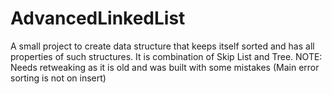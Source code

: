 # AdvancedLinkedList
A small project to create data structure that keeps itself sorted and has all properties of such structures. It is combination of Skip List and Tree.
NOTE: Needs retweaking as it is old and was built with some mistakes (Main error sorting is not on insert)
